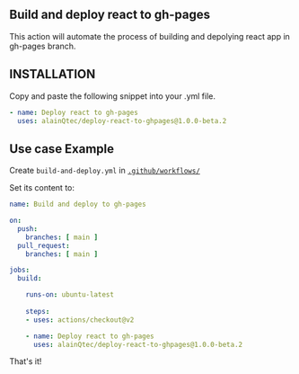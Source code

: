 ## Build and deploy react to gh-pages

This action will automate the process of building and depolying react app in gh-pages branch.

## INSTALLATION

Copy and paste the following snippet into your .yml file.

```yaml
- name: Deploy react to gh-pages
  uses: alainQtec/deploy-react-to-ghpages@1.0.0-beta.2
```

## Use case Example

Create `build-and-deploy.yml` in [`.github/workflows/`](#/tree/main/.github/workflows)

Set its content to:

```yaml
name: Build and deploy to gh-pages

on:
  push:
    branches: [ main ]
  pull_request:
    branches: [ main ]

jobs:
  build:

    runs-on: ubuntu-latest
    
    steps:
    - uses: actions/checkout@v2

    - name: Deploy react to gh-pages
      uses: alainQtec/deploy-react-to-ghpages@1.0.0-beta.2
```

That's it!
